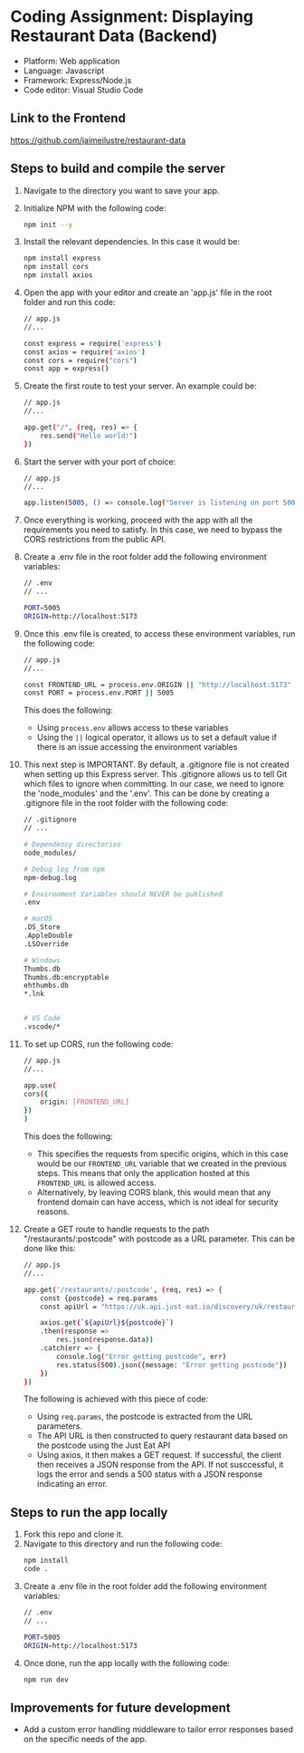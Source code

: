 # Coding Assignment: Displaying Restaurant Data (Backend)

- Platform: Web application
- Language: Javascript
- Framework: Express/Node.js
- Code editor: Visual Studio Code

## Link to the Frontend
https://github.com/jaimeilustre/restaurant-data

## Steps to build and compile the server

1. Navigate to the directory you want to save your app.
2. Initialize NPM with the following code:
    ``` bash
    npm init --y
    ```
3. Install the relevant dependencies. In this case it would be:
    ``` bash
    npm install express
    npm install cors
    npm install axios
    ```
4. Open the app with your editor and create an 'app.js' file in the root folder and run this code:
    ``` bash
    // app.js
    //...

    const express = require('express')
    const axios = require('axios')
    const cors = require("cors")
    const app = express()
    ```
5. Create the first route to test your server. An example could be:
    ``` bash
    // app.js
    //...
    
    app.get("/", (req, res) => {
        res.send("Hello world!")
    })
    ```
6. Start the server with your port of choice:
    ``` bash
    // app.js
    //...
    
    app.listen(5005, () => console.log("Server is listening on port 5005!"))
    ```
7. Once everything is working, proceed with the app with all the requirements you need to satisfy. In this case, we need to bypass the CORS restrictions from the public API.

8. Create a .env file in the root folder add the following environment variables:
    ``` bash
    // .env
    // ...

    PORT=5005
    ORIGIN=http://localhost:5173
    ```

9. Once this .env file is created, to access these environment variables, run the following code:
    ``` bash
    // app.js
    //...
    
    const FRONTEND_URL = process.env.ORIGIN || "http://localhost:5173"
    const PORT = process.env.PORT || 5005
    ```
    This does the following:
    - Using `process.env` allows access to these variables
    - Using the `||` logical operator, it allows us to set a default value if there is an issue accessing the environment variables

10. This next step is IMPORTANT. By default, a .gitignore file is not created when setting up this Express server. This .gitignore allows us to tell Git which files to ignore when committing. In our case, we need to ignore the 'node_modules' and the '.env'. This can be done by creating a .gitignore file in the root folder with the following code:
    ``` bash
    // .gitignore
    // ...

    # Dependency directories
    node_modules/

    # Debug log from npm
    npm-debug.log

    # Environment Variables should NEVER be published
    .env

    # macOS
    .DS_Store
    .AppleDouble
    .LSOverride

    # Windows
    Thumbs.db
    Thumbs.db:encryptable
    ehthumbs.db
    *.lnk


    # VS Code
    .vscode/*
    ```

11. To set up CORS, run the following code:
    ``` bash
    // app.js
    //...
    
    app.use(
    cors({
        origin: [FRONTEND_URL]
    })
    )
    ```
    This does the following:
    - This specifies the requests from specific origins, which in this case would be our `FRONTEND_URL` variable that we created in the previous steps. This means that only the application hosted at this `FRONTEND_URL` is allowed access.
    - Alternatively, by leaving CORS blank, this would mean that any frontend domain can have access, which is not ideal for security reasons.

12. Create a GET route to handle requests to the path "/restaurants/:postcode" with postcode as a URL parameter. This can be done like this:
    ``` bash
    // app.js
    //...
    
    app.get('/restaurants/:postcode', (req, res) => {
        const {postcode} = req.params
        const apiUrl = "https://uk.api.just-eat.io/discovery/uk/restaurants/enriched/bypostcode/"

        axios.get(`${apiUrl}${postcode}`)
        .then(response => 
            res.json(response.data))
        .catch(err => {
            console.log("Error getting postcode", err)
            res.status(500).json({message: "Error getting postcode"})
        })
    })
    ```
    The following is achieved with this piece of code:
    - Using `req.params`, the postcode is extracted from the URL parameters.
    - The API URL is then constructed to query restaurant data based on the postcode using the Just Eat API
    - Using axios, it then makes a GET request. If successful, the client then receives a JSON response from the API. If not susccessful, it logs the error and sends a 500 status with a JSON response indicating an error.

## Steps to run the app locally
1. Fork this repo and clone it.
2. Navigate to this directory and run the following code:
    ``` bash
    npm install
    code .
    ```
3. Create a .env file in the root folder add the following environment variables:
    ``` bash
    // .env
    // ...
    
    PORT=5005
    ORIGIN=http://localhost:5173
    ```
4. Once done, run the app locally with the following code:
    ``` bash
    npm run dev
    ```

## Improvements for future development
- Add a custom error handling middleware to tailor error responses based on the specific needs of the app.

